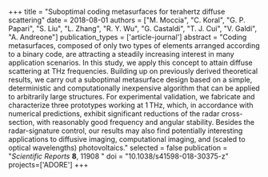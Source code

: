 +++
title = "Suboptimal coding metasurfaces for terahertz diffuse scattering"
date = 2018-08-01
authors = ["M. Moccia", "C. Koral", "G. P. Papari", "S. Liu", "L. Zhang", "R. Y. Wu", "G. Castaldi", "T. J. Cui", "V. Galdi", "A. Andreone"]
publication_types = ['article-journal']
abstract = "Coding metasurfaces, composed of only two types of elements arranged according to a binary code, are attracting a steadily increasing interest in many application scenarios. In this study, we apply this concept to attain diffuse scattering at THz frequencies. Building up on previously derived theoretical results, we carry out a suboptimal metasurface design based on a simple, deterministic and computationally inexpensive algorithm that can be applied to arbitrarily large structures. For experimental validation, we fabricate and characterize three prototypes working at 1 THz, which, in accordance with numerical predictions, exhibit significant reductions of the radar cross-section, with reasonably good frequency and angular stability. Besides the radar-signature control, our results may also find potentially interesting applications to diffusive imaging, computational imaging, and (scaled to optical wavelengths) photovoltaics."
selected = false
publication = "*Scientific Reports* **8**, 11908 "
doi = "10.1038/s41598-018-30375-z"
projects=['ADORE']
+++
